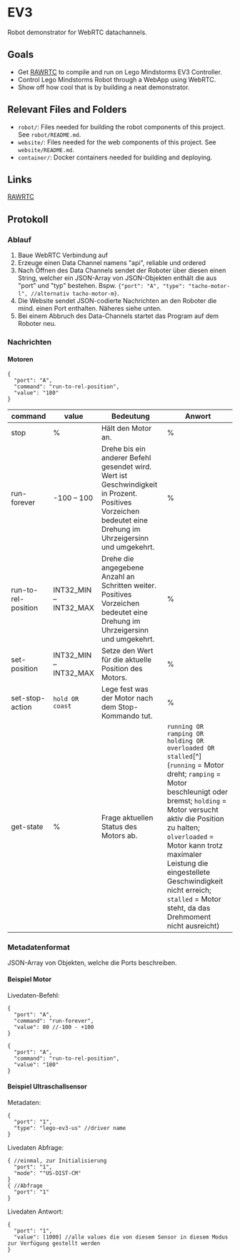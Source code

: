 # EV3 #

Robot demonstrator for WebRTC datachannels.

## Goals ##

  * Get [RAWRTC](https://github.com/rawrtc/rawrtc) to compile and run on Lego Mindstorms EV3 Controller.
  * Control Lego Mindstorms Robot through a WebApp using WebRTC.
  * Show off how cool that is by building a neat demonstrator.
  
## Relevant Files and Folders

- `robot/`: Files needed for building the robot components of this project. See `robot/README.md`.
- `website/`: Files needed for the web components of this project. See `website/README.md`.
- `container/`: Docker containers needed for building and deploying.

## Links ##

[RAWRTC](https://github.com/rawrtc/rawrtc)

## Protokoll

### Ablauf

1. Baue WebRTC Verbindung auf
2. Erzeuge einen Data Channel namens "api", reliable und ordered
3. Nach Öffnen des Data Channels sendet der Roboter über diesen einen String, welcher ein JSON-Array von JSON-Objekten enthält die aus "port" und "typ" bestehen. Bspw. `{"port": "A", "type": "tacho-motor-l", //alternativ tacho-motor-m}`.
4. Die Website sendet JSON-codierte Nachrichten an den Roboter die mind. einen Port enthalten. Näheres siehe unten.
5. Bei einem Abbruch des Data-Channels startet das Program auf dem Roboter neu.

### Nachrichten

#### Motoren

```
{
  "port": "A", 
  "command": "run-to-rel-position",
  "value": "180"
}

```

| command             | value                 | Bedeutung                                                                                                                                                   | Anwort                                                   |
|---------------------|-----------------------|-------------------------------------------------------------------------------------------------------------------------------------------------------------|----------------------------------------------------------|
| stop                | %                     | Hält den Motor an.                                                                                                                                          | %                                                        |
| run-forever         | -100 – 100            | Drehe bis ein anderer Befehl gesendet wird. Wert ist Geschwindigkeit in Prozent. Positives Vorzeichen bedeutet eine Drehung im Uhrzeigersinn und umgekehrt. | %                                                        |
| run-to-rel-position | INT32_MIN – INT32_MAX | Drehe die angegebene Anzahl an Schritten weiter. Positives Vorzeichen bedeutet eine Drehung im Uhrzeigersinn und umgekehrt.                                 | %                                                        |
| set-position        | INT32_MIN – INT32_MAX | Setze den Wert für die aktuelle Position des Motors.                                                                                                        | %                                                        |
| set-stop-action     | `hold OR coast`       | Lege fest was der Motor nach dem Stop-Kommando tut.                                                                                                         | %                                                        |
| get-state           | %                     | Frage aktuellen Status des Motors ab.                                                                                                                       | `running OR ramping OR holding OR overloaded OR stalled`[^](`running` = Motor dreht; `ramping` = Motor beschleunigt oder bremst; `holding` = Motor versucht aktiv die Position zu halten; `olverloaded` = Motor kann trotz maximaler Leistung die eingestellete Geschwindigkeit nicht erreich; `stalled` = Motor steht, da das Drehmoment nicht ausreicht) |


### Metadatenformat

JSON-Array von Objekten, welche die Ports beschreiben. 

#### Beispiel Motor

Livedaten-Befehl:

```
{
  "port": "A",
  "command": "run-forever",
  "value": 80 //-100 - +100
}

{
  "port": "A", 
  "command": "run-to-rel-position",
  "value": "180"
}
```

#### Beispiel Ultraschallsensor

Metadaten:

```
{
  "port": "1",
  "type": "lego-ev3-us" //driver name
}
```

Livedaten Abfrage:

```
{ //einmal, zur Initialisierung
  "port": "1",
  "mode": ""US-DIST-CM"
}
{ //Abfrage
  "port": "1"
}
```

Livedaten Antwort:

```
{
  "port": "1",
  "value": [1000] //alle values die von diesem Sensor in diesem Modus zur Verfügung gestellt werden
}
```
